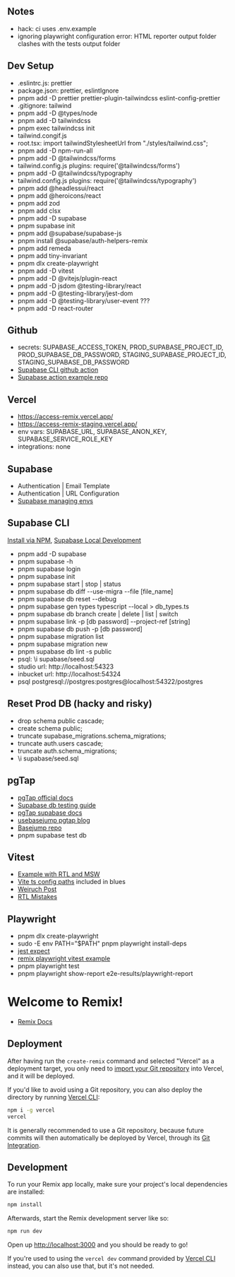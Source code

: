 ## Notes

- hack: ci uses .env.example
- ignoring playwright configuration error: HTML reporter output folder clashes with the tests output folder

## Dev Setup

- .eslintrc.js: prettier
- package.json: prettier, eslintIgnore
- pnpm add -D prettier prettier-plugin-tailwindcss eslint-config-prettier
- .gitignore: tailwind
- pnpm add -D @types/node
- pnpm add -D tailwindcss
- pnpm exec tailwindcss init
- tailwind.congif.js
- root.tsx: import tailwindStylesheetUrl from "./styles/tailwind.css";
- pnpm add -D npm-run-all
- pnpm add -D @tailwindcss/forms
- tailwind.config.js plugins: require('@tailwindcss/forms')
- pnpm add -D @tailwindcss/typography
- tailwind.config.js plugins: require('@tailwindcss/typography')
- pnpm add @headlessui/react
- pnpm add @heroicons/react
- pnpm add zod
- pnpm add clsx
- pnpm add -D supabase
- pnpm supabase init
- pnpm add @supabase/supabase-js
- pnpm install @supabase/auth-helpers-remix
- pnpm add remeda
- pnpm add tiny-invariant
- pnpm dlx create-playwright
- pnpm add -D vitest
- pnpm add -D @vitejs/plugin-react
- pnpm add -D jsdom @testing-library/react
- pnpm add -D @testing-library/jest-dom
- pnpm add -D @testing-library/user-event ???
- pnpm add -D react-router

## Github

- secrets: SUPABASE_ACCESS_TOKEN, PROD_SUPABASE_PROJECT_ID, PROD_SUPABASE_DB_PASSWORD, STAGING_SUPABASE_PROJECT_ID, STAGING_SUPABASE_DB_PASSWORD
- [Supabase CLI github action](https://github.com/marketplace/actions/supabase-cli-action)
- [Supabase action example repo](https://github.com/supabase/supabase-action-example)

## Vercel

- https://access-remix.vercel.app/
- https://access-remix-staging.vercel.app/
- env vars: SUPABASE_URL, SUPABASE_ANON_KEY, SUPABASE_SERVICE_ROLE_KEY
- integrations: none

## Supabase

- Authentication | Email Template
- Authentication | URL Configuration
- [Supabase managing envs](https://supabase.com/docs/guides/cli/managing-environments)

## Supabase CLI

[Install via NPM](https://github.com/supabase/cli),
[Supabase Local Development](https://supabase.com/docs/guides/cli/local-development)

- pnpm add -D supabase
- pnpm supabase -h
- pnpm supabase login
- pnpm supabase init
- pnpm supabase start | stop | status
- pnpm supabase db diff --use-migra --file [file_name]
- pnpm supabase db reset --debug
- pnpm supabase gen types typescript --local > db_types.ts
- pnpm supabase db branch create | delete | list | switch
- pnpm supabase link -p [db password] --project-ref [string]
- pnpm supabase db push -p [db password]
- pnpm supabase migration list
- pnpm supabase migration new <migration name>
- pnpm supabase db lint -s public
- psql: \i supabase/seed.sql
- studio url: http://localhost:54323
- inbucket url: http://localhost:54324
- psql postgresql://postgres:postgres@localhost:54322/postgres

## Reset Prod DB (hacky and risky)

- drop schema public cascade;
- create schema public;
- truncate supabase_migrations.schema_migrations;
- truncate auth.users cascade;
- truncate auth.schema_migrations;
- \i supabase/seed.sql

## pgTap

- [pgTap official docs](https://pgtap.org/)
- [Supabase db testing guide](https://supabase.com/docs/guides/database/testing)
- [pgTap supabase docs](https://supabase.com/docs/guides/database/extensions/pgtap)
- [usebasejump pgtap blog](https://usebasejump.com/blog/testing-on-supabase-with-pgtap)
- [Basejump repo](https://github.com/usebasejump/basejumpw)
- pnpm supabase test db

## Vitest

- [Example with RTL and MSW](https://github.com/vitest-dev/vitest/tree/main/examples/react-testing-lib-msw)
- [Vite ts config paths](https://www.npmjs.com/package/vite-tsconfig-paths) included in blues
- [Weiruch Post](https://www.robinwieruch.de/vitest-react-testing-library/)
- [RTL Mistakes](https://kentcdodds.com/blog/common-mistakes-with-react-testing-library)

## Playwright

- pnpm dlx create-playwright
- sudo -E env PATH="$PATH" pnpm playwright install-deps
- [jest expect](https://jestjs.io/docs/expect)
- [remix playwright vitest example](https://github.com/jacob-ebey/remix-vitest)
- pnpm playwright test
- pnpm playwright show-report e2e-results/playwright-report

# Welcome to Remix!

- [Remix Docs](https://remix.run/docs)

## Deployment

After having run the `create-remix` command and selected "Vercel" as a deployment target, you only need to [import your Git repository](https://vercel.com/new) into Vercel, and it will be deployed.

If you'd like to avoid using a Git repository, you can also deploy the directory by running [Vercel CLI](https://vercel.com/cli):

```sh
npm i -g vercel
vercel
```

It is generally recommended to use a Git repository, because future commits will then automatically be deployed by Vercel, through its [Git Integration](https://vercel.com/docs/concepts/git).

## Development

To run your Remix app locally, make sure your project's local dependencies are installed:

```sh
npm install
```

Afterwards, start the Remix development server like so:

```sh
npm run dev
```

Open up [http://localhost:3000](http://localhost:3000) and you should be ready to go!

If you're used to using the `vercel dev` command provided by [Vercel CLI](https://vercel.com/cli) instead, you can also use that, but it's not needed.
